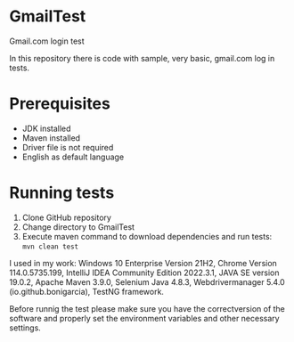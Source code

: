# GmailTest
Gmail.com login test

In this repository there is code with sample, very basic, gmail.com log in tests.

# Prerequisites
- JDK installed 
- Maven installed
- Driver file is not required
- English as default language

# Running tests
1. Clone GitHub repository
2. Change directory to GmailTest
3. Execute maven command to download dependencies and run tests:  
   `mvn clean test`

I used in my work:
  Windows 10 Enterprise Version 21H2,
  Chrome Version 114.0.5735.199,
  IntelliJ IDEA Community Edition 2022.3.1,
  JAVA SE version 19.0.2,
  Apache Maven 3.9.0,
  Selenium Java 4.8.3,
  Webdrivermanager 5.4.0 (io.github.bonigarcia),
  TestNG framework.

  Before runnig the test please make sure you have the correctversion of the software and properly set the environment variables and other necessary settings.
